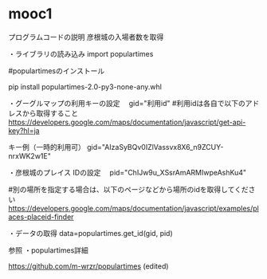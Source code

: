 # mooc1
プログラムコードの説明
彦根城の入場者数を取得

・ライブラリの読み込み
 import populartimes

#populartimesのインストール

 pip install  populartimes-2.0-py3-none-any.whl

・グーグルマップの利用キーの設定　
gid="利用id" 
#利用idは各自で以下のアドレスから取得すること
https://developers.google.com/maps/documentation/javascript/get-api-key?hl=ja

キー例（一時的利用可）
gid="AIzaSyBQv0IZlVassvx8X6_n9ZCUY-nrxWK2w1E" 

・彦根城のプレイス IDの設定　
pid="ChIJw9u_XSsrAmARMIwpeAshKu4" 

#別の場所を指定する場合は、以下のページなどから場所のidを取得してください
https://developers.google.com/maps/documentation/javascript/examples/places-placeid-finder


・データの取得
data=populartimes.get_id(gid, pid)




参照
・populartimes詳細

https://github.com/m-wrzr/populartimes (edited)



